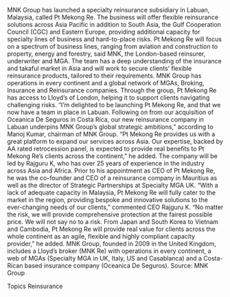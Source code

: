 MNK Group has launched a specialty reinsurance subsidiary in Labuan, Malaysia, called Pt Mekong Re.
The business will offer flexible reinsurance solutions across Asia Pacific in addition to South Asia, the Gulf Cooperation Council (CGC) and Eastern Europe, providing additional capacity for specialty lines of business and hard-to-place risks.
Pt Mekong Re will focus on a spectrum of business lines, ranging from aviation and construction to property, energy and forestry, said MNK, the London-based reinsurer, underwriter and MGA.
The team has a deep understanding of the insurance and takaful market in Asia and will work to secure clients’ flexible reinsurance products, tailored to their requirements.
MNK Group has operations in every continent and a global network of MGAs, Broking, Insurance and Reinsurance companies. Through the group, Pt Mekong Re has access to Lloyd’s of London, helping it to support clients navigating challenging risks.
“I’m delighted to be launching Pt Mekong Re, and that we now have a team in place in Labuan. Following on from our acquisition of Oceanica De Seguros in Costa Rica, our new reinsurance company in Labuan underpins MNK Group’s global strategic ambitions,” according to Manoj Kumar, chairman of MNK Group.
“Pt Mekong Re provides us with a great platform to expand our services across Asia. Our expertise, backed by AA rated retrocession panel, is expected to provide real benefits to Pt Mekong Re’s clients across the continent,” he added.
The company will be led by Rajguru K, who has over 25 years of experience in the industry across Asia and Africa. Prior to his appointment as CEO of Pt Mekong Re, he was the co-founder and CEO of a reinsurance company in Mauritius as well as the director of Strategic Partnerships at Specialty MGA UK.
“With a lack of adequate capacity in Malaysia, Pt Mekong Re will fully cater to the market in the region, providing bespoke and innovative solutions to the ever-changing needs of our clients,” commented CEO Rajguru K.
“No matter the risk, we will provide comprehensive protection at the fairest possible price. We will not say no to a risk. From Japan and South Korea to Vietnam and Cambodia, Pt Mekong Re will provide real value for clients across the whole continent as an agile, flexible and highly compliant capacity provider,” he added.
MNK Group, founded in 2009 in the United Kingdom, includes a Lloyd’s broker (MNK Re) with operations in every continent, a web of MGAs (Specialty MGA in UK, Italy, US and Casablanca) and a Costa-Rican based insurance company (Oceanica De Seguros).
Source: MNK Group

Topics
Reinsurance
